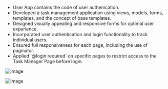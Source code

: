 - User App contains the code of user authenication.
- Developed a task management application using views, models, forms, templates, and the concept of base templates.
- Designed visually appealing and responsive forms for optimal user experience.
- Incorporated user authentication and login functionality to track individual users.
- Ensured full responsiveness for each page, including the use of paginator.
- Applied '@login required' on specific pages to restrict access to the Task Manager Page before login.

![image](https://github.com/ChiragV21/Taskmate/assets/55586574/5b0059cf-29f4-43e7-b199-516e53ea0c60)

![image](https://github.com/ChiragV21/Taskmate/assets/55586574/c0898d4c-f7e8-40ed-9818-b5b6a67638ef)


